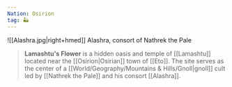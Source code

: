```yaml
---
Nation: Osirion
tag: 🏜️
---
```


![[Alashra.jpg|right+hmed]] 
 Alashra, consort of Nathrek the Pale
> **Lamashtu's Flower** is a hidden oasis and temple of [[Lamashtu]] located near the [[Osirion|Osirian]] town of [[Eto]]. The site serves as the center of a [[World/Geography/Mountains & Hills/Gnoll|gnoll]] cult led by [[Nathrek the Pale]] and his consort [[Alashra]].








